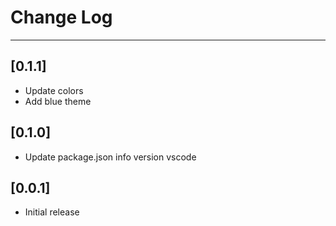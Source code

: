 # Change Log

---

## [0.1.1]

- Update colors
- Add blue theme

## [0.1.0]

- Update package.json info version vscode

## [0.0.1]

- Initial release
